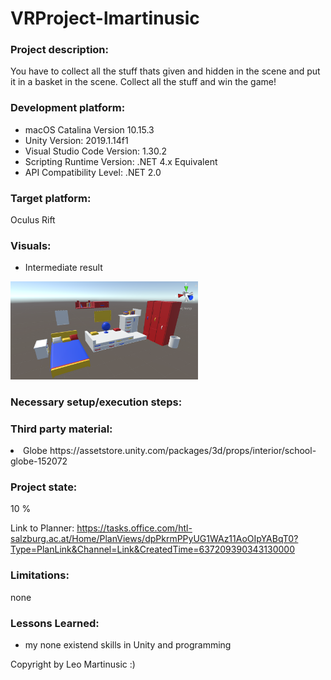 # VRProject-lmartinusic
### Project description: 
You have to collect all the stuff thats given and hidden in the scene and put it in a basket in the scene. Collect all the stuff and win the game!
### Development platform:
- macOS Catalina Version 10.15.3 
- Unity Version: 2019.1.14f1
- Visual Studio Code Version: 1.30.2
- Scripting Runtime Version: .NET 4.x Equivalent
- API Compatibility Level: .NET 2.0

### Target platform:
Oculus Rift

### Visuals:
* Intermediate result 
<div>
<img src="Screenshots/screenshot.jpg" width="300">
</div>

### Necessary setup/execution steps: 

### Third party material:
<li>Globe https://assetstore.unity.com/packages/3d/props/interior/school-globe-152072</li>

### Project state: 
10 %

Link to Planner: https://tasks.office.com/htl-salzburg.ac.at/Home/PlanViews/dpPkrmPPyUG1WAz11AoOIpYABqT0?Type=PlanLink&Channel=Link&CreatedTime=637209390343130000

### Limitations: 
none

### Lessons Learned: 
- my none existend skills in Unity and programming

Copyright by Leo Martinusic :)
